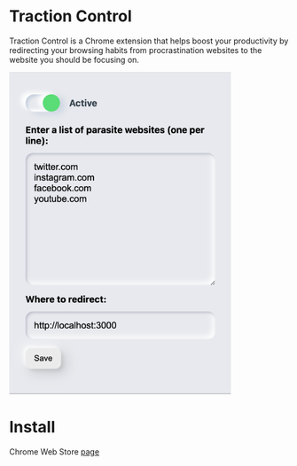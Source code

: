 # Traction Control 

Traction Control is a Chrome extension that helps boost your productivity by redirecting your browsing habits from procrastination websites to the website you should be focusing on.

<img src="screenshots/screenshot.png" width="400" height="auto">

# Install

Chrome Web Store [page](https://chrome.google.com/webstore/detail/traction-control/mflgcnndlofaeofgenpcifkklgjjbdnc)
